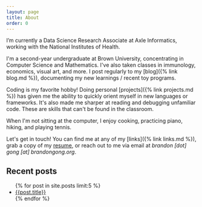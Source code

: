 ```yaml
---
layout: page
title: About
order: 0
---
```


I’m currently a Data Science Research Associate at Axle Informatics, working
with the National Institutes of Health.

I'm a second-year undergraduate at Brown University, concentrating
in Computer Science and Mathematics. I've also taken classes in immunology,
economics, visual art, and more. I post regularly to my [blog]({% link blog.md
%}), documenting my new learnings / recent toy programs.

Coding is my favorite hobby! Doing personal [projects]({% link projects.md %})
has given me the ability to quickly orient myself in new languages or
frameworks. It's also made me sharper at reading and debugging unfamiliar code.
These are skills that can't be found in the classroom.

When I'm not sitting at the computer, I enjoy cooking, practicing piano, hiking,
and playing tennis.

Let's get in touch! You can find me at any of my [links]({% link links.md %}),
grab a copy of my [resume]({{site.baseurl}}/resume.pdf), or reach out to me via
email at _brandon \[dot] gong \[at] brandongong.org_.

## Recent posts
<ul>
{% for post in site.posts limit:5 %}
<li><a href="{{post.url}}">{{post.title}}</a></li>
{% endfor %}
</ul>
